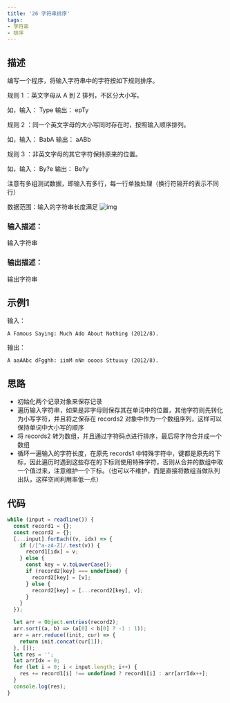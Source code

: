 ```yaml
---
title: '26 字符串排序'
tags:
- 字符串
- 排序
---
```


## 描述

编写一个程序，将输入字符串中的字符按如下规则排序。

规则 1 ：英文字母从 A 到 Z 排列，不区分大小写。

如，输入： Type 输出： epTy

规则 2 ：同一个英文字母的大小写同时存在时，按照输入顺序排列。

如，输入： BabA 输出： aABb

规则 3 ：非英文字母的其它字符保持原来的位置。



如，输入： By?e 输出： Be?y

注意有多组测试数据，即输入有多行，每一行单独处理（换行符隔开的表示不同行）

数据范围：输入的字符串长度满足 ![img](https://www.nowcoder.com/equation?tex=1%20%5Cle%20n%20%5Cle%201000%20%5C) 



### 输入描述：

输入字符串

### 输出描述：

输出字符串

## 示例1

输入：

```
A Famous Saying: Much Ado About Nothing (2012/8).
```



输出：

```
A aaAAbc dFgghh: iimM nNn oooos Sttuuuy (2012/8).
```

## 思路

- 初始化两个记录对象来保存记录
- 遍历输入字符串，如果是非字母则保存其在单词中的位置，其他字符则先转化为小写字符，并且将之保存在 records2 对象中作为一个数组序列，这样可以保持单词中大小写的顺序
- 将 records2 转为数组，并且通过字符码点进行排序，最后将字符合并成一个数组
- 循环一遍输入的字符长度，在原先 records1 中特殊字符中，键都是原先的下标，因此遍历时遇到这些存在的下标则使用特殊字符，否则从合并的数组中取一个值过来，注意维护一个下标。（也可以不维护，而是直接将数组当做队列出队，这样空间利用率低一点）


## 代码

```js
while (input = readline()) {
  const record1 = {};
  const record2 = {};
  [...input].forEach((v, idx) => {
    if (/[^a-zA-Z]/.test(v)) {
      record1[idx] = v;
    } else {
      const key = v.toLowerCase();
      if (record2[key] === undefined) {
        record2[key] = [v];
      } else {
        record2[key] = [...record2[key], v];
      }
    }
  });

  let arr = Object.entries(record2);
  arr.sort((a, b) => (a[0] < b[0] ? -1 : 1));
  arr = arr.reduce((init, cur) => {
    return init.concat(cur[1]);
  }, []);
  let res = '';
  let arrIdx = 0;
  for (let i = 0; i < input.length; i++) {
    res += record1[i] !== undefined ? record1[i] : arr[arrIdx++];
  }
  console.log(res);
}
```

